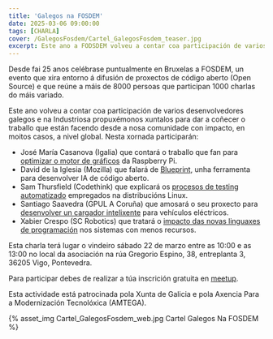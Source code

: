 ```yaml
---
title: 'Galegos na FOSDEM'
date: 2025-03-06 09:00:00
tags: [CHARLA]
cover: /GalegosFosdem/Cartel_GalegosFosdem_teaser.jpg
excerpt: Este ano a FODSDEM volveu a contar coa participación de varios desenvolvedores galegos e na Industriosa propuxémonos xuntalos para dar a coñecer o traballo que están facendo desde a nosa comunidade con impacto, en moitos casos, a nivel global.
---
```


Desde fai 25 anos celébrase puntualmente en Bruxelas a FOSDEM, un evento que xira entorno á difusión de proxectos de código aberto (Open Source) e que reúne a máis de 8000 persoas que participan 1000 charlas do máis variado.

Este ano volveu a contar coa participación de varios desenvolvedores galegos e na Industriosa propuxémonos xuntalos para dar a coñecer o traballo que están facendo desde a nosa comunidade con impacto, en moitos casos, a nivel global. Nesta xornada participarán:

- José María Casanova (Igalia) que contará o traballo que fan para [optimizar o motor de gráficos](https://fosdem.org/2025/schedule/event/fosdem-2025-5553-getting-more-juice-out-from-your-raspberry-pi-gpu/) da Raspberry Pi.
- David de la Iglesia (Mozilla) que falará de [Blueprint](https://fosdem.org/2025/schedule/event/fosdem-2025-4974-blueprints-by-mozilla-ai-empowering-devs-to-build-with-open-source-ai/), unha ferramenta para desenvolver IA de código aberto.
- Sam Thursfield (Codethink) que explicará os [procesos de testing automatizado](https://fosdem.org/2025/schedule/event/fosdem-2025-4805-how-to-push-your-testing-upstream/) empregados na distribucións Linux.
- Santiago Saavedra (GPUL A Coruña) que amosará o seu proxecto para [desenvolver un cargador intelixente](https://fosdem.org/2025/schedule/event/fosdem-2025-5468-diying-the-smartness-into-an-ev-charger-for-profit-and-open-source/) para vehículos eléctricos.
- Xabier Crespo (SC Robotics) que tratará o [impacto das novas linguaxes de programación](https://fosdem.org/2025/schedule/event/fosdem-2025-6300-using-embedded-rust-to-build-an-unattended-battery-powered-device/) nos sistemas con menos recursos.

Esta charla terá lugar o vindeiro sábado 22 de marzo entre as 10:00 e as 13:00 no local da asociación na rúa Gregorio Espino, 38, entreplanta 3, 36205 Vigo, Pontevedra.

Para participar debes de realizar a túa inscrición gratuita en [meetup](https://www.meetup.com/aindustriosa/events/306579139/).

Esta actividade está patrocinada pola Xunta de Galicia e pola Axencia Para a Modernización Tecnolóxica (AMTEGA).

{% asset_img Cartel_GalegosFosdem_web.jpg Cartel Galegos Na FOSDEM %} 

